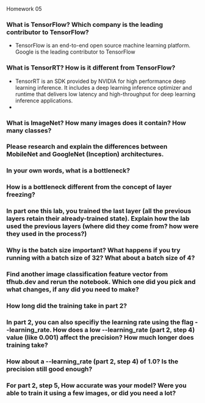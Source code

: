 Homework 05

### What is TensorFlow? Which company is the leading contributor to TensorFlow?
* TensorFlow is an end-to-end open source machine learning platform. Google is the leading contributor to TensorFlow

### What is TensorRT? How is it different from TensorFlow?
* TensorRT is an SDK provided by NVIDIA for high performance deep learning inference. It includes a deep learning inference optimizer and runtime that delivers low latency and high-throughput for deep learning inference applications.
* 

### What is ImageNet? How many images does it contain? How many classes?

### Please research and explain the differences between MobileNet and GoogleNet (Inception) architectures.

### In your own words, what is a bottleneck?

### How is a bottleneck different from the concept of layer freezing?

### In part one this lab, you trained the last layer (all the previous layers retain their already-trained state). Explain how the lab used the previous layers (where did they come from? how were they used in the process?)

### Why is the batch size important? What happens if you try running with a batch size of 32? What about a batch size of 4?

### Find another image classification feature vector from tfhub.dev and rerun the notebook. Which one did you pick and what changes, if any did you need to make?

### How long did the training take in part 2?

### In part 2, you can also specifiy the learning rate using the flag --learning_rate. How does a low --learning_rate (part 2, step 4) value (like 0.001) affect the precision? How much longer does training take?

### How about a --learning_rate (part 2, step 4) of 1.0? Is the precision still good enough?

### For part 2, step 5, How accurate was your model? Were you able to train it using a few images, or did you need a lot?
